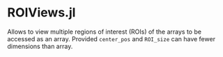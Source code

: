 # ROIViews.jl
Allows to view multiple regions of interest (ROIs) of the arrays to be accessed as an array. Provided `center_pos` and `ROI_size` can have fewer dimensions than array.
